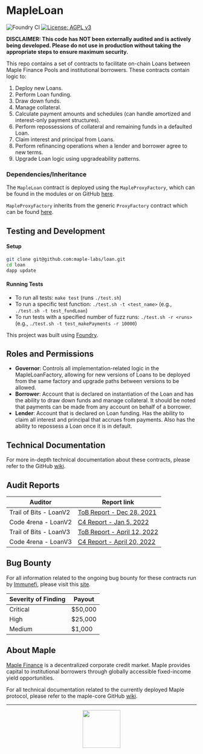 # MapleLoan

![Foundry CI](https://github.com/maple-labs/loan/actions/workflows/push-to-main.yml/badge.svg) [![License: AGPL v3](https://img.shields.io/badge/License-AGPL%20v3-blue.svg)](https://www.gnu.org/licenses/agpl-3.0)

**DISCLAIMER: This code has NOT been externally audited and is actively being developed. Please do not use in production without taking the appropriate steps to ensure maximum security.**

This repo contains a set of contracts to facilitate on-chain Loans between Maple Finance Pools and institutional borrowers. These contracts contain logic to:
1. Deploy new Loans.
2. Perform Loan funding.
3. Draw down funds.
4. Manage collateral.
5. Calculate payment amounts and schedules (can handle amortized and interest-only payment structures).
6. Perform repossessions of collateral and remaining funds in a defaulted Loan.
7. Claim interest and principal from Loans.
8. Perform refinancing operations when a lender and borrower agree to new terms.
9. Upgrade Loan logic using upgradeability patterns.

### Dependencies/Inheritance
The `MapleLoan` contract is deployed using the `MapleProxyFactory`, which can be found in the modules or on GitHub [here](https://github.com/maple-labs/maple-proxy-factory).

`MapleProxyFactory` inherits from the generic `ProxyFactory` contract which can be found [here](https://github.com/maple-labs/proxy-factory).

## Testing and Development
#### Setup
```sh
git clone git@github.com:maple-labs/loan.git
cd loan
dapp update
```
#### Running Tests
- To run all tests: `make test` (runs `./test.sh`)
- To run a specific test function: `./test.sh -t <test_name>` (e.g., `./test.sh -t test_fundLoan`)
- To run tests with a specified number of fuzz runs: `./test.sh -r <runs>` (e.g., `./test.sh -t test_makePayments -r 10000`)

This project was built using [Foundry](https://github.com/gakonst/Foundry).

## Roles and Permissions
- **Governor**: Controls all implementation-related logic in the MapleLoanFactory, allowing for new versions of Loans to be deployed from the same factory and upgrade paths between versions to be allowed.
- **Borrower**: Account that is declared on instantiation of the Loan and has the ability to draw down funds and manage collateral. It should be noted that payments can be made from any account on behalf of a borrower.
- **Lender**: Account that is declared on Loan funding. Has the ability to claim all interest and principal that accrues from payments. Also has the ability to repossess a Loan once it is in default.

## Technical Documentation
For more in-depth technical documentation about these contracts, please refer to the GitHub [wiki](https://github.com/maple-labs/loan/wiki).

## Audit Reports
| Auditor | Report link |
|---|---|
| Trail of Bits - LoanV2 | [ToB Report - Dec 28, 2021](https://docs.google.com/viewer?url=https://github.com/maple-labs/maple-core/files/7847684/Maple.Finance.-.Final.Report_v3.pdf) |
| Code 4rena - LoanV2 | [C4 Report - Jan 5, 2022](https://code4rena.com/reports/2021-12-maple/) |
| Trail of Bits - LoanV3 | [ToB Report - April 12, 2022](https://docs.google.com/viewer?url=https://github.com/maple-labs/maple-core/files/8507237/Maple.Finance.-.Final.Report.-.Fixes.pdf) |
| Code 4rena - LoanV3 | [C4 Report - April 20, 2022](https://code4rena.com/reports/2022-03-maple/) |

## Bug Bounty

For all information related to the ongoing bug bounty for these contracts run by [Immunefi](https://immunefi.com/), please visit this [site](https://immunefi.com/bounty/maple/). 

| Severity of Finding | Payout |
|---|---|
| Critical | $50,000 |
| High | $25,000 |
| Medium | $1,000 |

## About Maple
[Maple Finance](https://maple.finance) is a decentralized corporate credit market. Maple provides capital to institutional borrowers through globally accessible fixed-income yield opportunities.

For all technical documentation related to the currently deployed Maple protocol, please refer to the maple-core GitHub [wiki](https://github.com/maple-labs/maple-core/wiki).

---

<p align="center">
  <img src="https://user-images.githubusercontent.com/44272939/116272804-33e78d00-a74f-11eb-97ab-77b7e13dc663.png" height="100" />
</p>
